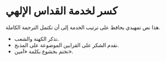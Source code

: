 # كسر لخدمة القداس الإلهي

هذا نص تمهيدي يحافظ على ترتيب الخدمة إلى أن تكتمل الترجمة الكاملة.

- نذكر الكهنة والشعب.
- نقدم الشكر على القرابين الموضوعة على المذبح.
- نختم بخشوع بكلمة «آمين».
